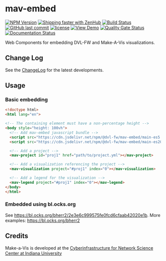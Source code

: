 # mav-embed

[![NPM Version](https://img.shields.io/npm/v/@dvl-fw/mav-embed.svg)](https://www.npmjs.com/package/@dvl-fw/mav-embed)
[![Shipping faster with ZenHub](https://img.shields.io/badge/Shipping_faster_with-ZenHub-5e60ba.svg?style=flat-square)](https://app.zenhub.com/workspace/o/cns-iu/make-a-vis)
[![Build Status](https://travis-ci.com/cns-iu/make-a-vis.svg?branch=main)](https://travis-ci.com/cns-iu/make-a-vis)
[![GitHub last commit](https://img.shields.io/github/last-commit/cns-iu/make-a-vis.svg)](https://github.com/cns-iu/make-a-vis/commits/main)
[![license](https://img.shields.io/github/license/mashape/apistatus.svg)](LICENSE)
[![View Demo](https://img.shields.io/badge/demo-online-brightgreen.svg)](https://cns-iu.github.io/make-a-vis)
[![Quality Gate Status](https://sonarcloud.io/api/project_badges/measure?branch=main&project=cns-iu_make-a-vis&metric=alert_status)](https://sonarcloud.io/dashboard?id=cns-iu_make-a-vis&branch=main)
[![Documentation Status](https://make-a-vis.netlify.app/docs/images/coverage-badge-documentation.svg)](https://cns-iu.github.io/make-a-vis/docs/)

Web Components for embedding DVL-FW and Make-A-Vis visualizations.

## Change Log

See the [ChangeLog](https://github.com/cns-iu/make-a-vis/blob/main/CHANGELOG.md) for the latest developments.

## Usage

### Basic embedding

```html
<!doctype html>
<html lang="en">

<!-- The containing element must have a non-percentage height -->
<body style="height: 100vh">
  <!-- Add mav-embed javascript bundle -->
  <script src="https://cdn.jsdelivr.net/npm/@dvl-fw/mav-embed/main-es5.js" nomodule></script>
  <script src="https://cdn.jsdelivr.net/npm/@dvl-fw/mav-embed/main-es2015.js" type="module"></script>

  <!-- Add a project -->
  <mav-project id="proj1" href="path/to/project.yml"></mav-project>

  <!-- Add a visualization referencing the project -->
  <mav-visualization project="#proj1" index="0"></mav-visualization>

  <!-- Add a legend for the visualization -->
  <mav-legend project="#proj1" index="0"></mav-legend>
</body>
</html>
```

### Embedded using bl.ocks.org

See <https://bl.ocks.org/bherr2/2e3e6c999575fe0fcd6cfaab42020e1b>. More examples: <https://bl.ocks.org/bherr2>

## Credits

Make-a-Vis is developed at the [Cyberinfrastructure for Network Science Center at Indiana University](http://cns.iu.edu/)
